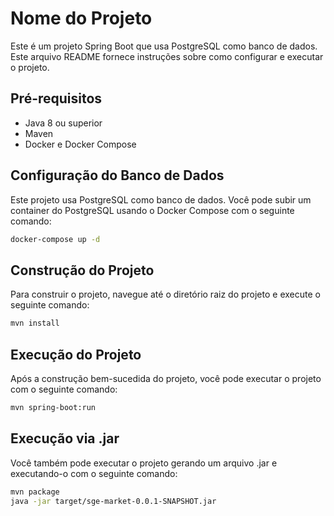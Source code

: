 # Nome do Projeto

Este é um projeto Spring Boot que usa PostgreSQL como banco de dados. Este arquivo README fornece instruções sobre como configurar e executar o projeto.

## Pré-requisitos

- Java 8 ou superior
- Maven
- Docker e Docker Compose

## Configuração do Banco de Dados

Este projeto usa PostgreSQL como banco de dados. Você pode subir um container do PostgreSQL usando o Docker Compose com o seguinte comando:

```bash
docker-compose up -d
```
## Construção do Projeto
Para construir o projeto, navegue até o diretório raiz do projeto e execute o seguinte comando:
```bash
mvn install
```
## Execução do Projeto
Após a construção bem-sucedida do projeto, você pode executar o projeto com o seguinte comando:
```bash
mvn spring-boot:run
```

## Execução via .jar
Você também pode executar o projeto gerando um arquivo .jar e executando-o com o seguinte comando:
```bash
mvn package
java -jar target/sge-market-0.0.1-SNAPSHOT.jar
```